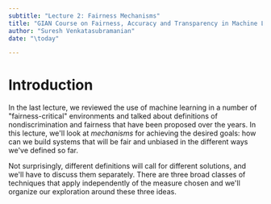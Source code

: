 ```yaml
---
subtitle: "Lecture 2: Fairness Mechanisms"
title: "GIAN Course on Fairness, Accuracy and Transparency in Machine Learning"
author: "Suresh Venkatasubramanian"
date: "\today"

---
```


# Introduction

In the last lecture, we reviewed the use of machine learning in a number of "fairness-critical" environments and talked about definitions of nondiscrimination and fairness that have been proposed over the years. In this lecture, we'll look at *mechanisms* for achieving the desired goals: how can we build systems that will be fair and unbiased in the different ways we've defined so far. 

Not surprisingly, different definitions will call for different solutions, and we'll have to discuss them separately. There are three broad classes of techniques that apply independently of the measure chosen and we'll organize our exploration around these three ideas. 